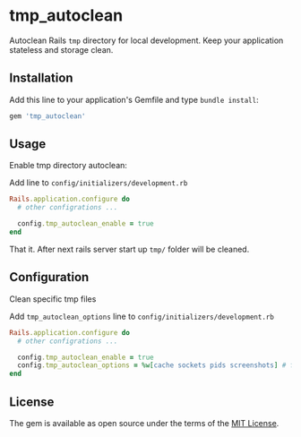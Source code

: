 # tmp_autoclean

Autoclean Rails `tmp` directory for local development. Keep your application stateless and storage clean.

## Installation

Add this line to your application's Gemfile and type `bundle install`:

```ruby
gem 'tmp_autoclean'
```

## Usage

Enable tmp directory autoclean:

Add line to `config/initializers/development.rb`

```ruby
Rails.application.configure do
  # other configrations ...

  config.tmp_autoclean_enable = true
end
```

That it. After next rails server start up `tmp/` folder will be cleaned.

## Configuration

Clean specific tmp files

Add `tmp_autoclean_options` line to `config/initializers/development.rb`

```ruby
Rails.application.configure do
  # other configrations ...

  config.tmp_autoclean_enable = true
  config.tmp_autoclean_options = %w[cache sockets pids screenshots] # full list of available options
end
```

## License

The gem is available as open source under the terms of the [MIT License](https://opensource.org/licenses/MIT).
